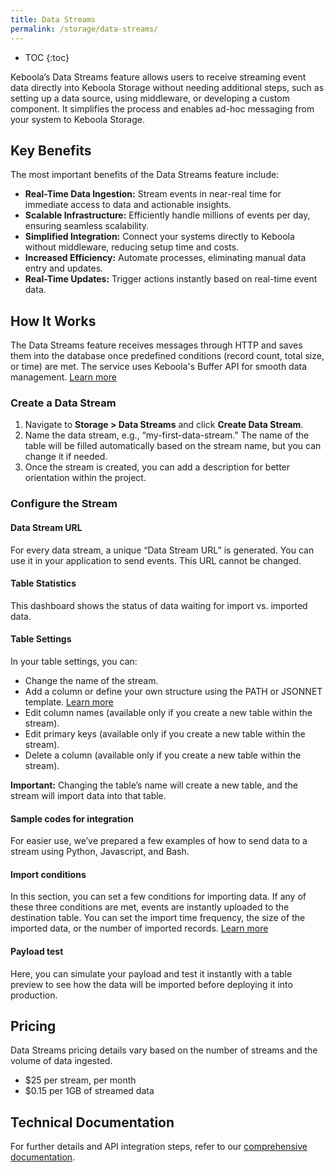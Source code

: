 ```yaml
---
title: Data Streams
permalink: /storage/data-streams/
---
```


* TOC
{:toc}

Keboola’s Data Streams feature allows users to receive streaming event data directly into Keboola Storage without needing additional steps, such as setting up a data source, using middleware, or developing a custom component. It simplifies the process and enables ad-hoc messaging from your system to Keboola Storage.

## Key Benefits
The most important benefits of the Data Streams feature include:

- **Real-Time Data Ingestion:** Stream events in near-real time for immediate access to data and actionable insights.
- **Scalable Infrastructure:** Efficiently handle millions of events per day, ensuring seamless scalability.
- **Simplified Integration:** Connect your systems directly to Keboola without middleware, reducing setup time and costs.
- **Increased Efficiency:** Automate processes, eliminating manual data entry and updates.
- **Real-Time Updates:** Trigger actions instantly based on real-time event data.

## How It Works
The Data Streams feature receives messages through HTTP and saves them into the database once predefined conditions (record count, total size, or time) are met. The service uses Keboola's Buffer API for smooth data management. [Learn more](https://developers.keboola.com/integrate/data-streams/overview/)

### Create a Data Stream
1. Navigate to **Storage > Data Streams** and click **Create Data Stream**.
2. Name the data stream, e.g., “my-first-data-stream.” The name of the table will be filled automatically based on the stream name, but you can change it if needed.
3. Once the stream is created, you can add a description for better orientation within the project.

### Configure the Stream
#### Data Stream URL
For every data stream, a unique “Data Stream URL” is generated. You can use it in your application to send events. This URL cannot be changed.

#### Table Statistics
This dashboard shows the status of data waiting for import vs. imported data.

#### Table Settings
In your table settings, you can:

- Change the name of the stream.
- Add a column or define your own structure using the PATH or JSONNET template. [Learn more](https://developers.keboola.com/integrate/data-streams/overview/#template-jsonnet)
- Edit column names (available only if you create a new table within the stream).
- Edit primary keys (available only if you create a new table within the stream).
- Delete a column (available only if you create a new table within the stream).

<div class="clearfix"></div>
<div class="alert alert-warning" role="alert">
    <i class="fas fa-exclamation-circle"></i>
    <strong>Important:</strong> Changing the table’s name will create a new table, and the stream will import data into that table.
</div>

#### Sample codes for integration
For easier use, we’ve prepared a few examples of how to send data to a stream using Python, Javascript, and Bash.

#### Import conditions
In this section, you can set a few conditions for importing data. If any of these three conditions are met, events are instantly uploaded to the destination table. You can set the import time frequency, the size of the imported data, or the number of imported records. [Learn more](https://developers.keboola.com/integrate/data-streams/overview/#conditions)

#### Payload test
Here, you can simulate your payload and test it instantly with a table preview to see how the data will be imported before deploying it into production.

## Pricing
Data Streams pricing details vary based on the number of streams and the volume of data ingested.

- $25 per stream, per month
- $0.15 per 1GB of streamed data 

## Technical Documentation
For further details and API integration steps, refer to our [comprehensive documentation](https://developers.keboola.com/integrate/push-data/).

